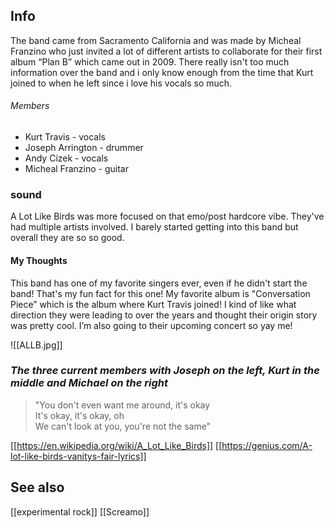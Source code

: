 ## Info
The band came from Sacramento California and was made by Micheal Franzino who just invited a lot of different artists to collaborate for their first album “Plan B” which came out in 2009. There really isn't too much information over the band and i only know enough from the time that Kurt joined to when he left since i love his vocals so much.
###### Members
* Kurt Travis - vocals
* Joseph Arrington - drummer
* Andy Cizek - vocals
* Micheal Franzino - guitar
### sound
A Lot Like Birds was more focused on that emo/post hardcore vibe. They've had multiple artists involved. I barely started getting into this band but overall they are so so good.
#### My Thoughts
This band has one of my favorite singers ever, even if he didn't start the band! That's my fun fact for this one! My favorite album is "Conversation Piece” which is the album where Kurt Travis joined!
I kind of like what direction they were leading to over the years and thought their origin story was pretty cool. I’m also going to their upcoming concert so yay me!

![[ALLB.jpg]]
### *The three current members with Joseph on the left, Kurt in the middle and Michael on the right*

>"You don't even want me around, it's okay  
It's okay, it's okay, oh  
We can't look at you, you're not the same"

[[https://en.wikipedia.org/wiki/A_Lot_Like_Birds]]
[[https://genius.com/A-lot-like-birds-vanitys-fair-lyrics]]

## See also
[[experimental rock]]
[[Screamo]]